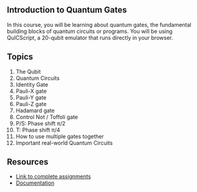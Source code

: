 ## Introduction to Quantum Gates

In this course, you will be learning about quantum gates, the fundamental building blocks of quantum circuits or programs. You will be using QuICScript, a 20-qubit emulator that runs directly in your browser.

## Topics

1. The Qubit
2. Quantum Circuits
3. Identity Gate
4. Pauli-X gate
5. Pauli-Y gate
6. Pauli-Z gate
7. Hadamard gate
8. Control Not / Toffoli gate
9. P/S: Phase shift π/2
10. T: Phase shift π/4
11. How to use multiple gates together
12. Important real-world Quantum Circuits

## Resources

- [Link to complete assignments](https://pqcee.github.io/Quantum-courses/)
- [Documentation](https://pqcee.github.io/QuICScript-manual/)
